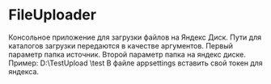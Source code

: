 # FileUploader
Консольное приложение для загрузки файлов на Яндекс Диск.
Пути для каталогов загрузки передаются в качестве аргументов. 
Первый параметр папка источник. Второй параметр папка на яндекс диске. Пример: D:\TestUpload \test
В файле appsettings вставить свой токен для яндекса.
